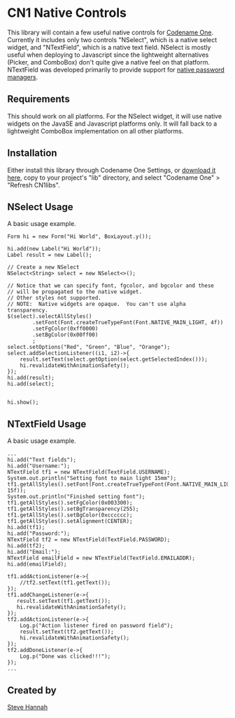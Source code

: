# CN1 Native Controls

This library will contain a few useful native controls for [Codename One](https://www.codenameone.com).  Currently it includes only two controls "NSelect", which is a native select widget, and "NTextField", which is a native text field.  NSelect is mostly useful when deploying to Javascript since the lightweight alternatives (Picker, and ComboBox) don't quite give a native feel on that platform.  NTextField was developed primarily to provide support for [native password managers](https://github.com/codenameone/CodenameOne/issues/2467).

## Requirements

This should work on all platforms. For the NSelect widget, it will use native widgets on the JavaSE and Javascript platforms only.  It will fall back to a lightweight ComboBox implementation on all other platforms.

## Installation

Either install this library through Codename One Settings, or [download it here](bin/cn1-native-controls.cn1lib), copy to your project's "lib" directory, and select "Codename One" > "Refresh CN1libs".

## NSelect Usage

A basic usage example.

~~~~
Form hi = new Form("Hi World", BoxLayout.y());

hi.add(new Label("Hi World"));
Label result = new Label();

// Create a new NSelect
NSelect<String> select = new NSelect<>();

// Notice that we can specify font, fgcolor, and bgcolor and these 
// will be propagated to the native widget.
// Other styles not supported.
// NOTE:  Native widgets are opaque.  You can't use alpha transparency.
$(select).selectAllStyles()
        .setFont(Font.createTrueTypeFont(Font.NATIVE_MAIN_LIGHT, 4f))
        .setFgColor(0xff0000)
        .setBgColor(0x00ff00)
        ;
select.setOptions("Red", "Green", "Blue", "Orange");
select.addSelectionListener((i1, i2)->{
    result.setText(select.getOption(select.getSelectedIndex()));
    hi.revalidateWithAnimationSafety();
});
hi.add(result);
hi.add(select);


hi.show();
~~~~

## NTextField Usage

A basic usage example.

~~~~
...
hi.add("Text fields");
hi.add("Username:");
NTextField tf1 = new NTextField(TextField.USERNAME);
System.out.println("Setting font to main light 15mm");
tf1.getAllStyles().setFont(Font.createTrueTypeFont(Font.NATIVE_MAIN_LIGHT, 15f));
System.out.println("Finished setting font");
tf1.getAllStyles().setFgColor(0x003300);
tf1.getAllStyles().setBgTransparency(255);
tf1.getAllStyles().setBgColor(0xcccccc);
tf1.getAllStyles().setAlignment(CENTER);
hi.add(tf1);
hi.add("Password:");
NTextField tf2 = new NTextField(TextField.PASSWORD);
hi.add(tf2);
hi.add("Email:");
NTextField emailField = new NTextField(TextField.EMAILADDR);
hi.add(emailField);

tf1.addActionListener(e->{
    //tf2.setText(tf1.getText());
});
tf1.addChangeListener(e->{
   result.setText(tf1.getText());
   hi.revalidateWithAnimationSafety();
});
tf2.addActionListener(e->{
    Log.p("Action listener fired on password field");
    result.setText(tf2.getText());
    hi.revalidateWithAnimationSafety();
});
tf2.addDoneListener(e->{
    Log.p("Done was clicked!!!");
});
...
~~~~


## Created by

[Steve Hannah](https://sjhannah.com)

